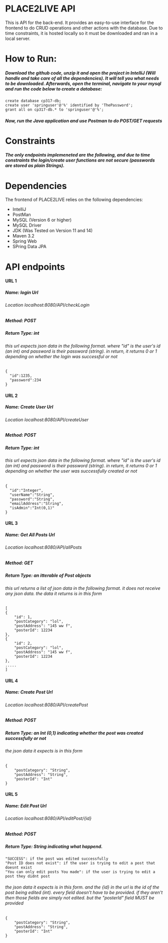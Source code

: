 # PLACE2LIVE API 
This is API for the back-end. It provides an easy-to-use interface for the frontend to do CRUD operations and other actions with the database. Due to time constraints, it is hosted locally so it must be downloaded and ran in a local server. 



# How to Run:
##### Download the github code, unzip it and open the project in IntelliJ (Will handle and take care of all the dependencies). It will tell you what needs to be downloaded. Afterwards, open the terminal, navigate to your mysql and run the code below to create a database:
    create database cp317-db;
    create user 'springuser'@'%' identified by 'ThePassword';
    grant all on cp317-db.* to 'springuser'@'%';
##### Now, run the Java application and use Postman to do POST/GET requests



# Constraints
##### The only endpoints implemeneted are the following, and due to time constraints the login/create user functions are not secure (passwords are stored as plain Strings).



# **Dependencies**
The frontend of PLACE2LIVE relies on the following dependencies:
- IntelliJ
- PostMan
- MySQL (Version 6 or higher)
-  MySQL Driver
- JDK (Was Tested on Version 11 and 14)
- Maven 3.2
- Spring Web
- SPring Data JPA



# API endpoints


#### URL 1
##### Name: login Url
###### Location localhost:8080/API/checkLogin
##### Method: POST
##### Return Type: int

###### this url expects json data in the following format. where "id" is the user's id (an int) and password is their password (string). in return, it returns 0 or 1 depending on whether the login was successful or not
	{
      "id":1235,
      "password":234
    }
    
    
    
    
#### URL 2
##### Name: Create User Url
###### Location localhost:8080/API/createUser
##### Method: POST
##### Return Type: int
###### this url expects json data in the following format. where "id" is the user's id (an int) and password is their password (string). in return, it returns 0 or 1 depending on whether the user was successfully created or not
	{
      "id":"Integer",
      "userName":"String",
      "password":"String",
      "emailAddress":"String",
      "isAdmin":"Int(0,1)"
    }
    
    
 #### URL 3
##### Name: Get All Posts Url
###### Location localhost:8080/API/allPosts
##### Method: GET
##### Return Type: an itterable of Post objects
###### this url returns a list of json data in the following format. it does not receive any json data. the data it returns is in this form
	[
    {
        "id": 1,
        "postCategory": "lol",
        "postAddress": "145 ww f",
        "posterId": 12234
    },
    {
        "id": 2,
        "postCategory": "lol",
        "postAddress": "145 ww f",
        "posterId": 12234
    },
    .....
    ]
    
    
    
   #### URL 4
##### Name: Create Post Url
###### Location localhost:8080/API/createPost
##### Method: POST
##### Return Type: an Int (0,1) indicating whether the post was created successfully or not
###### the json data it expects is in this form 


	{    
        "postCategory": "String",
        "postAddress": "String",
        "posterId": "Int"
    }
    
    
    
   #### URL 5
##### Name: Edit Post Url
###### Location localhost:8080/API/editPost/{id}
##### Method: POST
##### Return Type: String indicating what happend. 
	"SUCCESS": if the post was edited successfully
    "Post ID does not exist": if the user is trying to edit a post that doesnt exist
    "You can only edit posts You made": if the user is trying to edit a post they didnt post
###### the json data it expects is in this form. and the {id} in the url is the id of the post being edited (int). every field doesn't have to be provided. if they aren't then those fields are simply not edited. but the "posterId" field MUST be provided


	{    
        "postCategory": "String",
        "postAddress": "String",
        "posterId": "Int"
    }
